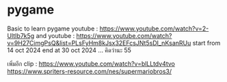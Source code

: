 # pygame
Basic to learn pygame
youtube : https://www.youtube.com/watch?v=2-UltIb7k5g
and youtube : https://www.youtube.com/watch?v=9H27CimgPsQ&list=PLsFyHm8kJsx32EFcsJNt5sDI_nKsanRUu
start from 14 oct 2024 
end at 30 oct 2024 ... คิดว่านะ 55

เพิ่มอีก clip : https://www.youtube.com/watch?v=blLLtdv4tvo
https://www.spriters-resource.com/nes/supermariobros3/

